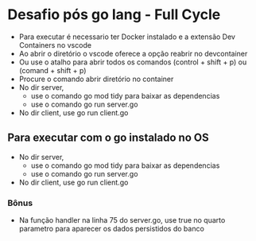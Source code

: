 # Desafio pós go lang - Full Cycle

- Para executar é necessario ter Docker instalado e a extensão Dev Containers no vscode
- Ao abrir o diretório o vscode oferece a opção reabrir no devcontainer
- Ou use o atalho para abrir todos os comandos (control + shift + p) ou (comand + shift + p)
- Procure o comando abrir diretório no container 
- No dir server, 
    - use o comando go mod tidy para baixar as dependencias
    - use o comando go run server.go
- No dir client, use go run client.go

## Para executar com o go instalado no OS

- No dir server, 
    - use o comando go mod tidy para baixar as dependencias
    - use o comando go run server.go
- No dir client, use go run client.go

### Bônus

- Na função handler na linha 75 do server.go, use true no quarto parametro para aparecer os dados persistidos do banco